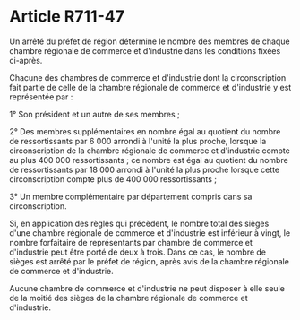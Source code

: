 # Article R711-47

Un arrêté du préfet de région détermine le nombre des membres de chaque chambre régionale de commerce et d'industrie dans les conditions fixées ci-après.

Chacune des chambres de commerce et d'industrie dont la circonscription fait partie de celle de la chambre régionale de commerce et d'industrie y est représentée par :

1° Son président et un autre de ses membres ;

2° Des membres supplémentaires en nombre égal au quotient du nombre de ressortissants par 6 000 arrondi à l'unité la plus proche, lorsque la circonscription de la chambre régionale de commerce et d'industrie compte au plus 400 000 ressortissants ; ce nombre est égal au quotient du nombre de ressortissants par 18 000 arrondi à l'unité la plus proche lorsque cette circonscription compte plus de 400 000 ressortissants ;

3° Un membre complémentaire par département compris dans sa circonscription.

Si, en application des règles qui précèdent, le nombre total des sièges d'une chambre régionale de commerce et d'industrie est inférieur à vingt, le nombre forfaitaire de représentants par chambre de commerce et d'industrie peut être porté de deux à trois. Dans ce cas, le nombre de sièges est arrêté par le préfet de région, après avis de la chambre régionale de commerce et d'industrie.

Aucune chambre de commerce et d'industrie ne peut disposer à elle seule de la moitié des sièges de la chambre régionale de commerce et d'industrie.
